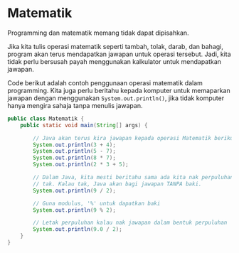 # Matematik

Programming dan matematik memang tidak dapat dipisahkan.

Jika kita tulis operasi matematik seperti tambah, tolak, darab, dan
bahagi, program akan terus mendapatkan jawapan untuk operasi tersebut.
Jadi, kita tidak perlu bersusah payah menggunakan kalkulator untuk
mendapatkan jawapan.

Code berikut adalah contoh penggunaan operasi matematik dalam
programming. Kita juga perlu beritahu kepada komputer untuk memaparkan
jawapan dengan menggunakan `System.out.println()`, jika tidak komputer
hanya mengira sahaja tanpa menulis jawapan.

```java
public class Matematik {
    public static void main(String[] args) {

        // Java akan terus kira jawapan kepada operasi Matematik berikut
        System.out.println(3 + 4);
        System.out.println(5 - 7);
        System.out.println(8 * 7);
        System.out.println(2 * 3 + 5);

        // Dalam Java, kita mesti beritahu sama ada kita nak perpuluhan atau
        // tak. Kalau tak, Java akan bagi jawapan TANPA baki.
        System.out.println(9 / 2);

        // Guna modulus, '%' untuk dapatkan baki
        System.out.println(9 % 2);

        // Letak perpuluhan kalau nak jawapan dalam bentuk perpuluhan
        System.out.println(9.0 / 2);
    }
}
```
